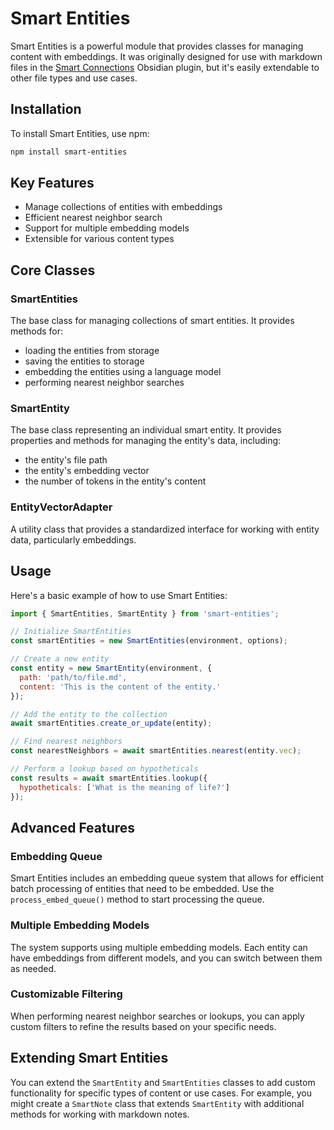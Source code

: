 # Smart Entities

Smart Entities is a powerful module that provides classes for managing content with embeddings. It was originally designed for use with markdown files in the [Smart Connections](https://github.com/brianpetro/obsidian-smart-connections) Obsidian plugin, but it's easily extendable to other file types and use cases.

## Installation

To install Smart Entities, use npm:

```bash
npm install smart-entities
```

## Key Features

- Manage collections of entities with embeddings
- Efficient nearest neighbor search
- Support for multiple embedding models
- Extensible for various content types

## Core Classes

### SmartEntities

The base class for managing collections of smart entities. It provides methods for:
- loading the entities from storage 
- saving the entities to storage
- embedding the entities using a language model
- performing nearest neighbor searches

### SmartEntity

The base class representing an individual smart entity. It provides properties and methods for managing the entity's data, including:
- the entity's file path
- the entity's embedding vector 
- the number of tokens in the entity's content

### EntityVectorAdapter

A utility class that provides a standardized interface for working with entity data, particularly embeddings.

## Usage

Here's a basic example of how to use Smart Entities:

```javascript
import { SmartEntities, SmartEntity } from 'smart-entities';

// Initialize SmartEntities
const smartEntities = new SmartEntities(environment, options);

// Create a new entity
const entity = new SmartEntity(environment, {
  path: 'path/to/file.md',
  content: 'This is the content of the entity.'
});

// Add the entity to the collection
await smartEntities.create_or_update(entity);

// Find nearest neighbors
const nearestNeighbors = await smartEntities.nearest(entity.vec);

// Perform a lookup based on hypotheticals
const results = await smartEntities.lookup({
  hypotheticals: ['What is the meaning of life?']
});
```

## Advanced Features

### Embedding Queue

Smart Entities includes an embedding queue system that allows for efficient batch processing of entities that need to be embedded. Use the `process_embed_queue()` method to start processing the queue.

### Multiple Embedding Models

The system supports using multiple embedding models. Each entity can have embeddings from different models, and you can switch between them as needed.

### Customizable Filtering

When performing nearest neighbor searches or lookups, you can apply custom filters to refine the results based on your specific needs.

## Extending Smart Entities

You can extend the `SmartEntity` and `SmartEntities` classes to add custom functionality for specific types of content or use cases. For example, you might create a `SmartNote` class that extends `SmartEntity` with additional methods for working with markdown notes.
